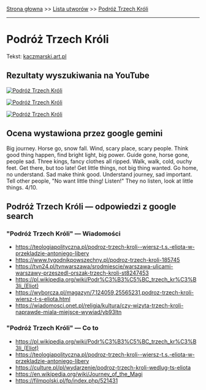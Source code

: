 [Strona głowna](../index.md) >> [Lista utworów](../list.md) >> [Podróż Trzech Króli](442.md)

---

# Podróż Trzech Króli

Tekst: [kaczmarski.art.pl](https://www.kaczmarski.art.pl/tworczosc/wiersze/podroz-trzech-kroli/)

## Rezultaty wyszukiwania na YouTube

[![Podróż Trzech Króli](http://img.youtube.com/vi/0aHLPLZ7hl8/0.jpg)](https://www.youtube.com/watch?v=0aHLPLZ7hl8 "Jacek Kaczmarski - Podróż Trzech Króli - YouTube")

[![Podróż Trzech Króli](http://img.youtube.com/vi/mmtue5goFdk/0.jpg)](https://www.youtube.com/watch?v=mmtue5goFdk "Jacek Kaczmarski – Podróż Trzech Króli - YouTube")

[![Podróż Trzech Króli](http://img.youtube.com/vi/qyKT0sUTH3o/0.jpg)](https://www.youtube.com/watch?v=qyKT0sUTH3o "Podróż Trzech Króli - Jacek Kaczmarski TEKST - YouTube")

## Ocena wystawiona przez google gemini

Big journey. Horse go, snow fall. Wind, scary place, scary people. Think good thing happen, find bright light, big power. Guide gone, horse gone, people sad. Three kings, fancy clothes all ripped. Walk, walk, cold, ouchy feet. Get there, but too late! Get little things, not big thing wanted. Go home, no understand. Sad make think good. Understand journey, sad important. Tell other people, "No want little thing! Listen!" They no listen, look at little things. 4/10.


## Podróż Trzech Króli — odpowiedzi z google search

### "Podróż Trzech Króli" — Wiadomości

 - <https://teologiapolityczna.pl/podroz-trzech-kroli--wiersz-t.s.-eliota-w-przekladzie-antoniego-libery>
 - <https://www.tygodnikpowszechny.pl/podroz-trzech-kroli-185745>
 - <https://tvn24.pl/tvnwarszawa/srodmiescie/warszawa-ulicami-warszawy-przeszedl-orszak-trzech-kroli-st8247453>
 - <https://pl.wikipedia.org/wiki/Podr%C3%B3%C5%BC_trzech_kr%C3%B3li_(Eliot)>
 - <https://wyborcza.pl/magazyn/7,124059,25565231,podroz-trzech-kroli-wiersz-t-s-eliota.html>
 - <https://wiadomosci.onet.pl/religia/kultura/czy-wizyta-trzech-kroli-naprawde-miala-miejsce-wywiad/yb93ltn>

### "Podróż Trzech Króli" — Co to

 - <https://pl.wikipedia.org/wiki/Podr%C3%B3%C5%BC_trzech_kr%C3%B3li_(Eliot)>
 - <https://teologiapolityczna.pl/podroz-trzech-kroli--wiersz-t.s.-eliota-w-przekladzie-antoniego-libery>
 - <https://culture.pl/pl/wydarzenie/podroz-trzech-kroli-wedlug-ts-eliota>
 - <https://en.wikipedia.org/wiki/Journey_of_the_Magi>
 - <https://filmpolski.pl/fp/index.php/521431>

